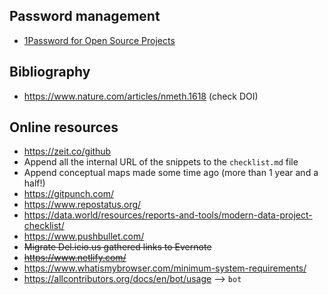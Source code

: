 ## Password management
* [1Password for Open Source Projects](https://github.com/1Password/1password-teams-open-source)

## Bibliography
* https://www.nature.com/articles/nmeth.1618 (check DOI)

## Online resources
* https://zeit.co/github
* Append all the internal URL of the snippets to the `checklist.md` file
* Append conceptual maps made some time ago (more than 1 year and a half!)
* https://gitpunch.com/
* https://www.repostatus.org/
* https://data.world/resources/reports-and-tools/modern-data-project-checklist/
* https://www.pushbullet.com/
* ~~Migrate Del.icio.us gathered links to Evernote~~
* ~~https://www.netlify.com/~~
* https://www.whatismybrowser.com/minimum-system-requirements/
* https://allcontributors.org/docs/en/bot/usage  --> `bot`